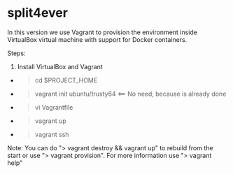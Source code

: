 # split4ever

In this version we use Vagrant to provision the environment inside 
VirtualBox virtual machine with support for Docker containers.

Steps: 

 1. Install VirtualBox and Vagrant
 - > cd $PROJECT_HOME
 - > vagrant init ubuntu/trusty64   <== No need, because is already done 
 - > vi Vagrantfile
 - > vagrant up
 - > vagrant ssh
 
 Note: You can do "> vagrant destroy && vagrant up" to rebuild from the start 
 or use "> vagrant provision". For more information use "> vagrant help"
 

